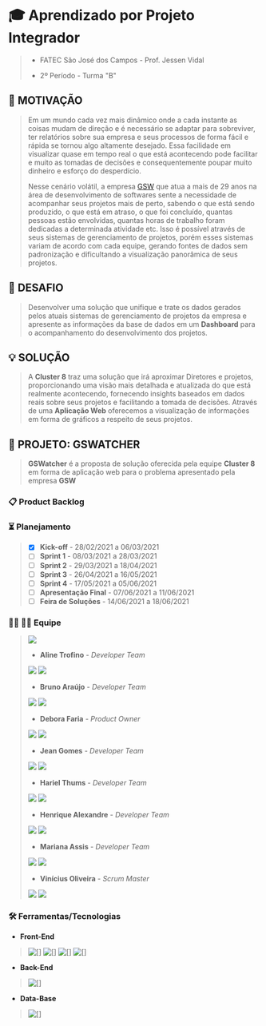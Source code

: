 # 🎓 Aprendizado por Projeto Integrador
> * FATEC São José dos Campos - Prof. Jessen Vidal
> 
> * 2º Período - Turma "B"

## 💬 MOTIVAÇÃO
> Em um mundo cada vez mais dinâmico onde a cada instante as coisas mudam de direção e é necessário se adaptar para sobreviver, ter relatórios sobre sua empresa e seus processos de forma fácil e rápida se tornou algo altamente desejado. Essa facilidade em visualizar quase em tempo real o que está acontecendo pode facilitar e muito as tomadas de decisões e consequentemente poupar muito dinheiro e esforço do desperdício.  
>
> Nesse cenário volátil, a empresa [GSW](https://www.gsw.com.br/) que atua a mais de 29 anos na área de desenvolvimento de softwares sente a necessidade de acompanhar seus projetos mais de perto, sabendo o que está sendo produzido, o que está em atraso, o que foi concluído, quantas pessoas estão envolvidas, quantas horas de trabalho foram dedicadas a determinada atividade etc. Isso é possível através de seus sistemas de gerenciamento de projetos, porém esses sistemas variam de acordo com cada equipe, gerando fontes de dados sem padronização e dificultando a visualização panorâmica de seus projetos.

## 🎯 DESAFIO
> Desenvolver uma solução que unifique e trate os dados gerados pelos atuais sistemas de gerenciamento de projetos da empresa e apresente as informações da base de dados em um __Dashboard__ para o acompanhamento do desenvolvimento dos projetos.

## 💡 SOLUÇÃO
> A __Cluster 8__ traz uma solução que irá aproximar Diretores e projetos, proporcionando uma visão mais detalhada e atualizada do que está realmente acontecendo, fornecendo insights baseados em dados reais sobre seus projetos e facilitando a tomada de decisões. Através de uma __Aplicação Web__ oferecemos a visualização de informações em forma de gráficos a respeito de seus projetos. 

## 📝 PROJETO: GSWATCHER 
> __GSWatcher__ é a proposta de solução oferecida pela equipe __Cluster 8__ em forma de aplicação web para o problema apresentado pela empresa __GSW__

### 📋 Product Backlog 
>
>
>
### ⏳ Planejamento
> * [x] __Kick-off__ - 28/02/2021 a 06/03/2021
> * [ ] __Sprint 1__ - 08/03/2021 a 28/03/2021
> * [ ] __Sprint 2__ - 29/03/2021 a 18/04/2021
> * [ ] __Sprint 3__ - 26/04/2021 a 16/05/2021
> * [ ] __Sprint 4__ - 17/05/2021 a 05/06/2021
> * [ ] __Apresentação Final__ - 07/06/2021 a 11/06/2021
> * [ ] __Feira de Soluções__ - 14/06/2021 a 18/06/2021

>
>
### 👨‍💻 👩‍💻 Equipe
>
> ![](https://github.com/vinicius-hso/api-fatec-2s-gswatcher/blob/main/cluster8_logo.png)
>
> * __Aline Trofino__ - *Developer Team* 
>
> [![](https://img.shields.io/badge/GitHub-100000?style=for-the-badge&logo=github&logoColor=white)](https://github.com/Acrispereira) [![](https://img.shields.io/badge/LinkedIn-0077B5?style=for-the-badge&logo=linkedin&logoColor=white)](https://www.linkedin.com/in/alinetrofino/)
>
> * __Bruno Araújo__ - *Developer Team* 
>
> [![](https://img.shields.io/badge/GitHub-100000?style=for-the-badge&logo=github&logoColor=white)](https://github.com/dimorais1) [![](https://img.shields.io/badge/LinkedIn-0077B5?style=for-the-badge&logo=linkedin&logoColor=white)]()
>
> * __Debora Faria__ - *Product Owner* 
>
> [![](https://img.shields.io/badge/GitHub-100000?style=for-the-badge&logo=github&logoColor=white)](https://github.com/deborafaria01) [![](https://img.shields.io/badge/LinkedIn-0077B5?style=for-the-badge&logo=linkedin&logoColor=white)](https://www.linkedin.com/in/debora-faria2109/)
>
> * __Jean Gomes__ - *Developer Team* 
>
> [![](https://img.shields.io/badge/GitHub-100000?style=for-the-badge&logo=github&logoColor=white)](https://github.com/jeangomes3) [![](https://img.shields.io/badge/LinkedIn-0077B5?style=for-the-badge&logo=linkedin&logoColor=white)](https://www.linkedin.com/in/jean-santos-562b74200/?trk=public-profile-join-page)
>
> * __Hariel Thums__ - *Developer Team* 
>
> [![](https://img.shields.io/badge/GitHub-100000?style=for-the-badge&logo=github&logoColor=white)](https://github.com/HarielThums) [![](https://img.shields.io/badge/LinkedIn-0077B5?style=for-the-badge&logo=linkedin&logoColor=white)](https://www.linkedin.com/in/hariel-thums/)
>
> * __Henrique Alexandre__ - *Developer Team* 
> 
> [![](https://img.shields.io/badge/GitHub-100000?style=for-the-badge&logo=github&logoColor=white)](https://github.com/henriquesalex) [![](https://img.shields.io/badge/LinkedIn-0077B5?style=for-the-badge&logo=linkedin&logoColor=white)](https://www.linkedin.com/in/henrique-souza-alexandre-30373016b/)
>
> * __Mariana Assis__ - *Developer Team* 
> 
> [![](https://img.shields.io/badge/GitHub-100000?style=for-the-badge&logo=github&logoColor=white)](https://github.com/mariana299) [![](https://img.shields.io/badge/LinkedIn-0077B5?style=for-the-badge&logo=linkedin&logoColor=white)](https://www.linkedin.com/in/mariana-assis-23514061/)
>
> * __Vinícius Oliveira__ - *Scrum Master* 
>
> [![](https://img.shields.io/badge/GitHub-100000?style=for-the-badge&logo=github&logoColor=white)](https://github.com/vinicius-hso) [![](https://img.shields.io/badge/LinkedIn-0077B5?style=for-the-badge&logo=linkedin&logoColor=white)](https://www.linkedin.com/in/viniciushso/)

### 🛠️ Ferramentas/Tecnologias

* __Front-End__

> ![[]](https://img.shields.io/badge/HTML5-E34F26?style=for-the-badge&logo=html5&logoColor=white) ![[]](https://img.shields.io/badge/CSS3-1572B6?style=for-the-badge&logo=css3&logoColor=white) ![[]](https://img.shields.io/badge/JavaScript-323330?style=for-the-badge&logo=javascript&logoColor=F7DF1E) ![[]](https://img.shields.io/badge/Vue.js-35495E?style=for-the-badge&logo=vue.js&logoColor=4FC08D)

* __Back-End__

> ![[]](https://img.shields.io/badge/Node.js-43853D?style=for-the-badge&logo=node.js&logoColor=white)

* __Data-Base__

> ![[]](https://img.shields.io/badge/PostgreSQL-316192?style=for-the-badge&logo=postgresql&logoColor=white)
